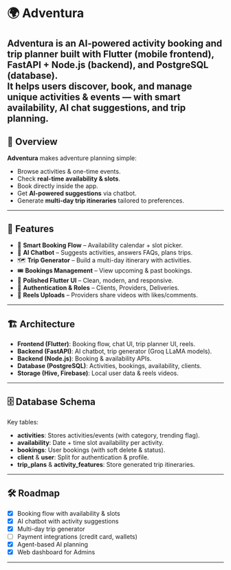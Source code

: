 # 🌍 Adventura

Adventura is an **AI-powered activity booking and trip planner** built with **Flutter (mobile frontend)**, **FastAPI + Node.js (backend)**, and **PostgreSQL (database)**.  
It helps users discover, book, and manage unique activities & events — with smart availability, AI chat suggestions, and trip planning.
---

## 🔎 Overview

**Adventura** makes adventure planning simple:  
- Browse activities & one-time events.  
- Check **real-time availability & slots**.  
- Book directly inside the app.  
- Get **AI-powered suggestions** via chatbot.  
- Generate **multi-day trip itineraries** tailored to preferences.  

---

## 🚀 Features

- 📅 **Smart Booking Flow** – Availability calendar + slot picker.  
- 🤖 **AI Chatbot** – Suggests activities, answers FAQs, plans trips.  
- 🗺️ **Trip Generator** – Build a multi-day itinerary with activities.  
- 🎟️ **Bookings Management** – View upcoming & past bookings.  
- 📲 **Polished Flutter UI** – Clean, modern, and responsive.  
- 🔐 **Authentication & Roles** – Clients, Providers, Deliveries.  
- 📸 **Reels Uploads** – Providers share videos with likes/comments.  

---

## 🏗️ Architecture


- **Frontend (Flutter)**: Booking flow, chat UI, trip planner UI, reels.  
- **Backend (FastAPI)**: AI chatbot, trip generator (Groq LLaMA models).  
- **Backend (Node.js)**: Booking & availability APIs.  
- **Database (PostgreSQL)**: Activities, bookings, availability, clients.  
- **Storage (Hive, Firebase)**: Local user data & reels videos.  

---

## 🗄️ Database Schema

Key tables:  
- **activities**: Stores activities/events (with category, trending flag).  
- **availability**: Date + time slot availability per activity.  
- **bookings**: User bookings (with soft delete & status).  
- **client** & **user**: Split for authentication & profile.  
- **trip_plans** & **activity_features**: Store generated trip itineraries.  

---
## 🛠️ Roadmap

- [x] Booking flow with availability & slots
- [x] AI chatbot with activity suggestions
- [x] Multi-day trip generator
- [ ] Payment integrations (credit card, wallets)
- [x] Agent-based AI planning
- [x] Web dashboard for Admins

---


